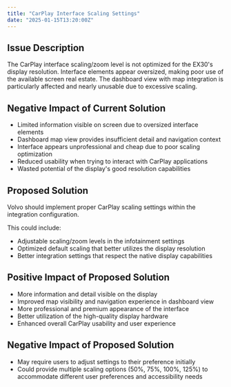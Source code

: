 ```yaml
---
title: "CarPlay Interface Scaling Settings"
date: "2025-01-15T13:20:00Z"
---
```


## Issue Description

The CarPlay interface scaling/zoom level is not optimized for the EX30's display resolution. Interface elements appear oversized, making poor use of the available screen real estate. The dashboard view with map integration is particularly affected and nearly unusable due to excessive scaling.

## Negative Impact of Current Solution

- Limited information visible on screen due to oversized interface elements
- Dashboard map view provides insufficient detail and navigation context
- Interface appears unprofessional and cheap due to poor scaling optimization
- Reduced usability when trying to interact with CarPlay applications
- Wasted potential of the display's good resolution capabilities

## Proposed Solution

Volvo should implement proper CarPlay scaling settings within the integration configuration.

This could include:

- Adjustable scaling/zoom levels in the infotainment settings
- Optimized default scaling that better utilizes the display resolution
- Better integration settings that respect the native display capabilities

## Positive Impact of Proposed Solution

- More information and detail visible on the display
- Improved map visibility and navigation experience in dashboard view
- More professional and premium appearance of the interface
- Better utilization of the high-quality display hardware
- Enhanced overall CarPlay usability and user experience

## Negative Impact of Proposed Solution

- May require users to adjust settings to their preference initially
- Could provide multiple scaling options (50%, 75%, 100%, 125%) to accommodate different user preferences and accessibility needs
